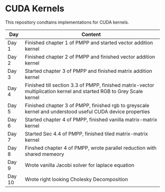 # CUDA Kernels

This repository condtains implementations for CUDA kernels.

| Day | Content |
|----------|----------|
| Day 1 | Finished chapter 1 of PMPP and started vector addition kernel|
| Day 2 | Finished chapter 2 of PMPP and finished vector addition kernel|
| Day 3 | Started chapter 3 of PMPP and finished matrix addition kernel|
| Day 4 | Finished till section 3.3 of PMPP, finished matrix-vector multiplication kernel and started RGB to Grey Scale kernel|
| Day 5 | Finished chapter 3 of PMPP, finished rgb to greyscale kernel and understood useful CUDA device properties|
| Day 6 | Started chapter 4 of PMPP, finished vanilla matrix-matrix kernel|
| Day 7 | Started Sec 4.4 of PMPP, finished tiled matrix-matrix kernel|
| Day 8 | Finshed chapter 4 of PMPP, wrote parallel reduction with shared memeory|
| Day 9 | Wrote vanilla Jacobi solver for laplace equation|
| Day 10 | Wrote right looking Cholesky Decomposition|
